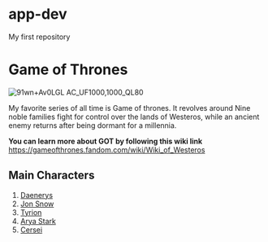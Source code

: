 # app-dev
My first repository

 # **Game of Thrones**
![91wn+Av0LGL _AC_UF1000,1000_QL80_](https://github.com/jonoms/app-dev/assets/126314406/dedc9e68-b430-4c42-a7f7-46271ce8a982)

My favorite series of all time is Game of thrones. It revolves around Nine noble families fight for control over the lands of Westeros, while an ancient enemy returns after being dormant for a millennia.

**You can learn more about GOT by following this wiki link**
https://gameofthrones.fandom.com/wiki/Wiki_of_Westeros

## **Main Characters**
1. [Daenerys](https://www.hbo.com/game-of-thrones/cast-and-crew/daenerys-targaryen)
2. [Jon Snow](https://www.hbo.com/game-of-thrones/cast-and-crew/jon-snow)
3. [Tyrion](https://www.hbo.com/game-of-thrones/cast-and-crew/tyrion-lannister)
4. [Arya Stark](https://www.hbo.com/game-of-thrones/cast-and-crew/arya-stark)
5. [Cersei](https://www.hbo.com/game-of-thrones/cast-and-crew/cersei-lannister)
